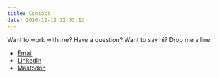 ```yaml
---
title: Contact
date: 2016-12-12 22:53:12
---
```


Want to work with me? Have a question? Want to say hi? Drop me a line:

- [Email](mailto:soenke@ruempler.eu)
- [LinkedIn](https://www.linkedin.com/in/s0enke/)
- [Mastodon](https://norden.social/@s0enke)
